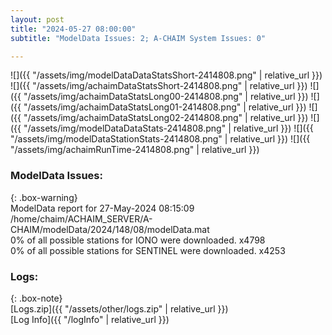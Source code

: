 ```yaml
---
layout: post
title: "2024-05-27 08:00:00"
subtitle: "ModelData Issues: 2; A-CHAIM System Issues: 0"

---
```


![]({{ "/assets/img/modelDataDataStatsShort-2414808.png" | relative_url }})
![]({{ "/assets/img/achaimDataStatsShort-2414808.png" | relative_url }})
![]({{ "/assets/img/achaimDataStatsLong00-2414808.png" | relative_url }})
![]({{ "/assets/img/achaimDataStatsLong01-2414808.png" | relative_url }})
![]({{ "/assets/img/achaimDataStatsLong02-2414808.png" | relative_url }})
![]({{ "/assets/img/modelDataDataStats-2414808.png" | relative_url }})
![]({{ "/assets/img/modelDataStationStats-2414808.png" | relative_url }})
![]({{ "/assets/img/achaimRunTime-2414808.png" | relative_url }})


### ModelData Issues:  
  
{: .box-warning}  
 ModelData report for 27-May-2024 08:15:09   
 /home/chaim/ACHAIM_SERVER/A-CHAIM/modelData/2024/148/08/modelData.mat   
 0% of all possible stations for IONO were downloaded. x4798   
 0% of all possible stations for SENTINEL were downloaded. x4253   
  


### Logs:  
  
{: .box-note}  
[Logs.zip]({{ "/assets/other/logs.zip" | relative_url }})  
[Log Info]({{ "/logInfo" | relative_url }})  

